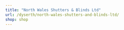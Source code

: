 ```yaml
---
title: "North Wales Shutters & Blinds Ltd"
url: /dyserth/north-wales-shutters-and-blinds-ltd/
shop: shop
---
```

